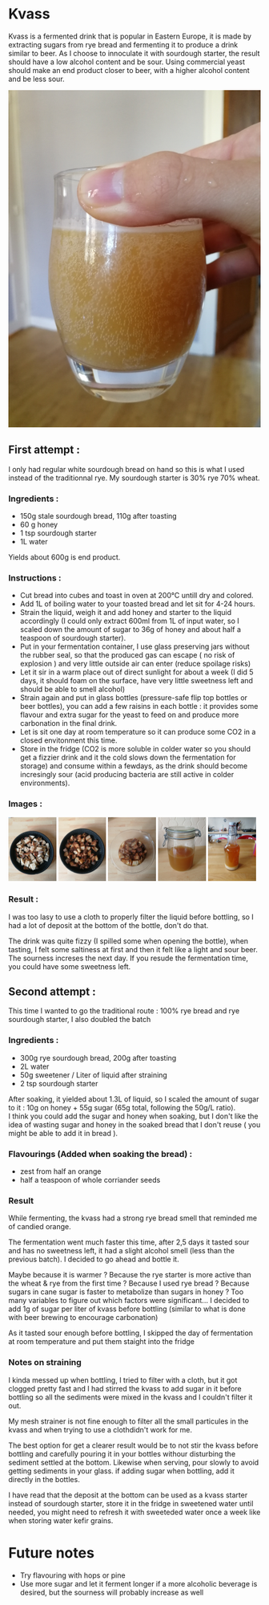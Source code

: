 # Kvass

Kvass is a fermented drink that is popular in Eastern Europe, it is made by extracting sugars from rye bread and fermenting it to produce a drink similar to beer. As I choose to innoculate it with sourdough starter, the result should have a low alcohol content and be sour. Using commercial yeast should make an end product closer to beer, with a higher alcohol content and be less sour. 

![](https://github.com/victowang/BREADME.md/blob/master/imgs/kvass_5.jpg)

## First attempt :
I only had regular white sourdough bread on hand so this is what I used instead of the traditionnal rye.
My sourdough starter is 30% rye 70% wheat.

### Ingredients :
- 150g stale sourdough bread, 110g after toasting
- 60 g honey
- 1 tsp sourdough starter
- 1L water

Yields about 600g is end product.

### Instructions :

- Cut bread into cubes and toast in oven at 200°C untill dry and colored.  
- Add 1L of boiling water to your toasted bread and let sit for 4-24 hours.  
- Strain the liquid, weigh it and add honey and starter to the liquid accordingly (I could only extract 600ml from 1L of input water, so I scaled down the amount of sugar to 36g of honey and about half a teaspoon of sourdough starter).  
- Put in your fermentation container, I use glass preserving jars without the rubber seal, so that the produced gas can escape ( no risk of explosion ) and very little outside air can enter (reduce spoilage risks)
- Let it sir in a warm place out of direct sunlight for about a week (I did 5 days, it should foam on the surface, have very little sweetness left and should be able to smell alcohol)
- Strain again and put in glass bottles (pressure-safe flip top bottles or beer bottles), you can add a few raisins in each bottle : it provides some flavour and extra sugar for the yeast to feed on and produce more carbonation in the final drink.
- Let is sit one day at room temperature so it can produce some CO2 in a closed envitonment this time.
- Store in the fridge (CO2 is more soluble in colder water so you should get a fizzier drink and it the cold slows down the fermentation for storage) and consume within a fewdays, as the drink should become incresingly sour (acid producing bacteria are still active in colder environments).

### Images :
<div style="display:inline-block">
<img src="/imgs/kvass_0.jpg" alt="kvass_0"	width="19%" />  
<img src="/imgs/kvass_1.jpg" alt="kvass_1"	width="19%" />  
<img src="/imgs/kvass_2.jpg" alt="kvass_2"	width="19%" />  
<img src="/imgs/kvass_3.jpg" alt="kvass_3"	width="19%" />  
<img src="/imgs/kvass_4.jpg" alt="kvass_4"	width="19%" />  
</div>

### Result :
I was too lasy to use a cloth to properly filter the liquid before bottling, so I had a lot of deposit at the bottom of the bottle, don't do that.

The drink was quite fizzy (I spilled some when opening the bottle), when tasting, I felt some saltiness at first and then it felt like a light and sour beer. The sourness increses the next day. If you resude the fermentation time, you could have some sweetness left.

## Second attempt :
This time I wanted to go the traditional route : 100% rye bread and rye sourdough starter, I also doubled the batch

### Ingredients :
- 300g rye sourdough bread, 200g after toasting
- 2L water
- 50g sweetener / Liter of liquid after straining
- 2 tsp sourdough starter

After soaking, it yielded about 1.3L of liquid, so I scaled the amount of sugar to it : 10g on honey + 55g sugar (65g total, following the 50g/L ratio).  
I think you could add the sugar and honey when soaking, but I don't like the idea of wasting sugar and honey in the soaked bread that I don't reuse ( you might be able to add it in bread ).

### Flavourings (Added when soaking the bread) :
- zest from half an orange
- half a teaspoon of whole corriander seeds

### Result
While fermenting, the kvass had a strong rye bread smell that reminded me of candied orange.

The fermentation went much faster this time, after 2,5 days it tasted sour and has no sweetness left, it had a slight alcohol smell (less than the previous batch).
I decided to go ahead and bottle it. 

Maybe because it is warmer ? Because the rye starter is more active than the wheat & rye from the first time ? Because I used rye bread ? Because sugars in cane sugar is faster to metabolize than sugars in honey ? Too many variables to figure out which factors were significant...
I decided to add 1g of sugar per liter of kvass before bottling (similar to what is done with beer brewing to encourage carbonation) 

As it tasted sour enough before bottling, I skipped the day of fermentation at room temperature and put them staight into the fridge

### Notes on straining
I kinda messed up when bottling, I tried to filter with a cloth, but it got clogged pretty fast and I had stirred the kvass to add sugar in it before bottling so all the sediments were mixed in the kvass and I  couldn't filter it out.

My mesh strainer is not fine enough to filter all the small particules in the kvass and when trying to use a clothdidn't work for me.

The best option for get a clearer result would be to not stir the kvass before bottling and carefully pouring it in your bottles withour disturbing the sediment settled at the bottom. Likewise when serving, pour slowly to avoid getting sediments in your glass. if adding sugar when bottling, add it directly in the bottles.

I have read that the deposit at the bottom can be used as a kvass starter instead of sourdough starter, store it in the fridge in sweetened water until needed, you might need to refresh it with sweeteded water once a week like when storing water kefir grains.

# Future notes
- Try flavouring with hops or pine
- Use more sugar and let it ferment longer if a more alcoholic beverage is desired, but the sourness will probably increase as well
